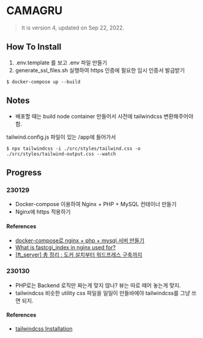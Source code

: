 # CAMAGRU

> It is version 4, updated on Sep 22, 2022.

## How To Install

1. .env.template 를 보고 .env 파일 만들기
2. generate_ssl_files.sh 실행하여 https 인증에 필요한 임시 인증서 발급받기

```shell
$ docker-compose up --build
```

## Notes

- 배포할 때는 build node container 만들어서 사전에 tailwindcss 변환해주어야 함.

tailwind.config.js 파일이 있는 /app에 들어가서

```shell
$ npx tailwindcss -i ./src/styles/tailwind.css -o ./src/styles/tailwind-output.css --watch
```

## Progress

### 230129

- Docker-compose 이용하여 Nginx + PHP + MySQL 컨테이너 만들기
- Nginx에 https 적용하기

#### References

- [docker-compose로 nginx + php + mysql 서버 만들기](https://velog.io/@e3hope/docker-compose%EB%A1%9C-nginx-php-mysql-%EC%84%9C%EB%B2%84-%EB%A7%8C%EB%93%A4%EA%B8%B0)
- [What is fastcgi_index in nginx used for?](https://stackoverflow.com/questions/30802025/what-is-fastcgi-index-in-nginx-used-for)
- [[ft_server] 총 정리 : 도커 설치부터 워드프레스 구축까지](https://velog.io/@hidaehyunlee/ftserver-%EC%B4%9D-%EC%A0%95%EB%A6%AC-%EB%8F%84%EC%BB%A4-%EC%84%A4%EC%B9%98%EB%B6%80%ED%84%B0-%EC%9B%8C%EB%93%9C%ED%94%84%EB%A0%88%EC%8A%A4-%EA%B5%AC%EC%B6%95%EA%B9%8C%EC%A7%80)

### 230130

- PHP로는 Backend 로직만 짜는게 맞지 않나? 뷰는 따로 떼어 놓는게 맞지.
- tailwindcss 비슷한 utility css 파일을 일일이 만들바에야 tailwindcss를 그냥 쓰면 되지.

#### References

- [tailwindcss Installation](https://tailwindcss.com/docs/installation)
